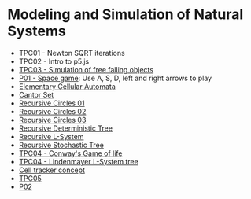 # Modeling and Simulation of Natural Systems
* TPC01 - Newton SQRT iterations
* TPC02 - Intro to p5.js
* [TPC03 - Simulation of free falling objects](https://andrewfonseca.github.io/MSSN/TPC03/)
* [P01 - Space game](https://andrewfonseca.github.io/MSSN/P01/): Use A, S, D, left and right arrows to play
* [Elementary Cellular Automata](https://andrewfonseca.github.io/MSSN/Exercises/elementary_cellular_automata.html)
* [Cantor Set](https://andrewfonseca.github.io/MSSN/Exercises/cantor_set.html)
* [Recursive Circles 01](https://andrewfonseca.github.io/MSSN/Exercises/recursive_circles_01.html)
* [Recursive Circles 02](https://andrewfonseca.github.io/MSSN/Exercises/recursive_circles_02.html)
* [Recursive Circles 03](https://andrewfonseca.github.io/MSSN/Exercises/recursive_circles_03.html)
* [Recursive Deterministic Tree](https://andrewfonseca.github.io/MSSN/Exercises/recursive_deterministic_tree.html)
* [Recursive L-System](https://andrewfonseca.github.io/MSSN/Exercises/recursive_l-system.html)
* [Recursive Stochastic Tree](https://andrewfonseca.github.io/MSSN/Exercises/recursive_stochastic_tree.html)
* [TPC04 - Conway's Game of life](https://andrewfonseca.github.io/MSSN/TPC04/Conways_Game_of_life/)
* [TPC04 - Lindenmayer L-System tree](https://andrewfonseca.github.io/MSSN/TPC04/Lindenmayer_System/)
* [Cell tracker concept](https://andrewfonseca.github.io/MSSN/Concepts/object_tracker.html)
* [TPC05]()
* [P02]()
